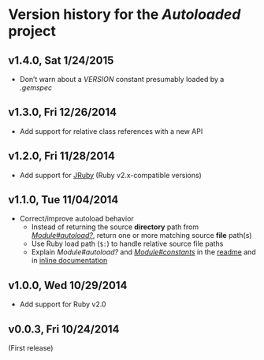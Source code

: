 # Version history for the _Autoloaded_ project

## <a name="v1.4.0"></a>v1.4.0, Sat 1/24/2015

* Don’t warn about a _VERSION_ constant presumably loaded by a _.gemspec_

## <a name="v1.3.0"></a>v1.3.0, Fri 12/26/2014

* Add support for relative class references with a new API

## <a name="v1.2.0"></a>v1.2.0, Fri 11/28/2014

* Add support for [JRuby][JRuby] (Ruby v2.x-compatible versions)

## <a name="v1.1.0"></a>v1.1.0, Tue 11/04/2014

* Correct/improve autoload behavior
  * Instead of returning the source **directory** path from
    [_Module#autoload?_][Ruby-Core-Module-autoload], return one or more matching
    source **file** path(s)
  * Use Ruby load path (`$:`) to handle relative source file paths
  * Explain _Module#autoload?_ and
    [_Module#constants_][Ruby-Core-Module-constants] in the [readme][readme] and
    in [inline documentation][inline-documentation]

## <a name="v1.0.0"></a>v1.0.0, Wed 10/29/2014

* Add support for Ruby v2.0

## <a name="v0.0.3"></a>v0.0.3, Fri 10/24/2014

(First release)

[JRuby]:                      http://jruby.org
[Ruby-Core-Module-autoload]:  http://ruby-doc.org/core/Module.html#method-i-autoload-3F   "‘Module#autoload’ method in the Ruby Core Library"
[Ruby-Core-Module-constants]: http://ruby-doc.org/core/Module.html#method-i-constants     "‘Module#constants’ method in the Ruby Core Library"
[readme]:                     http://github.com/njonsson/autoloaded/blob/master/README.md "Autoloaded readme"
[inline-documentation]:       http://www.rubydoc.info/github/njonsson/autoloaded          "Autoloaded inline documentation"
